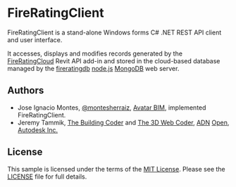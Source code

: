 # FireRatingClient

FireRatingClient is a stand-alone Windows forms  C# .NET REST API client and user interface.

It accesses, displays and modifies records generated by
the [FireRatingCloud](https://github.com/jeremytammik/FireRatingCloud) Revit
API add-in and stored in the cloud-based database managed by
the [fireratingdb](https://github.com/jeremytammik/firerating)
[node.js](https://nodejs.org)
[MongoDB](https://www.mongodb.org) web server.

## Authors

- Jose Ignacio Montes,
[@montesherraiz](https://github.com/Montesherraiz),
[Avatar BIM](http://avatarbim.com),
implemented FireRatingClient.
- Jeremy Tammik,
[The Building Coder](http://thebuildingcoder.typepad.com) and
[The 3D Web Coder](http://the3dwebcoder.typepad.com),
[ADN](http://www.autodesk.com/adn)
[Open](http://www.autodesk.com/adnopen),
[Autodesk Inc.](http://www.autodesk.com)

## License

This sample is licensed under the terms of the [MIT License](http://opensource.org/licenses/MIT).
Please see the [LICENSE](../LICENSE) file for full details.
